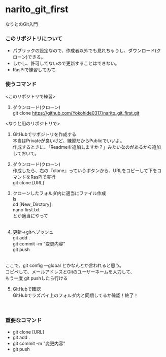 # narito_git_first
なりとのGit入門

### このリポジトリについて
- パブリックの設定なので、作成者以外でも見れちゃうし、ダウンロード(クローン)できる。
- しかし、許可してないので更新することはできない。
- RasPiで練習してみて

### 使うコマンド
<このリポジトリで練習><br>
1. ダウンロード(クローン)<br>
git clone https://github.com/Yokohide0317/narito_git_first.git


<なりと用のリポジトリで>
1. GitHubでリポジトリを作成する<br>
本当はPrivateが良いけど、練習だからPublicでいいよ。<br>
作成するときに、「Readmeを追加しますか？」みたいなのがあるから追加しておいて。

2. ダウンロード(クローン)<br>
作成したら、右の『clone』っていうボタンから、URLをコピーして下をコマンドをRasPiで実行<br>
git clone [URL]

3. クローンしたフォルダ内に適当にファイル作成<br>
ls<br>
cd [New_Dirctory]<br>
nano first.txt<br>
とか適当にやって<br><br>

4. 更新→gitへプッシュ<br>
git add .<br>
git commit -m "変更内容"<br>
git push<br><br>

ここで、git config --global とかなんとか言われると思う。<br>
コピペして、メールアドレスとGitのユーザーネームを入力して、<br>
もう一度 git pushしたら行ける<br>

5. GitHubで確認<br>
GitHubでラズパイ上のフォルダ内と同期してるか確認！終了！<br><br><br>

### 重要なコマンド
- git clone [URL]
- git add .
- git commit -m "変更内容"
- git push

